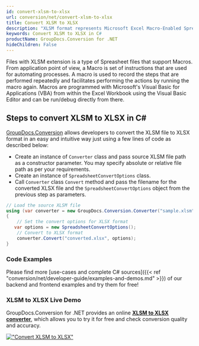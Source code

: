 ```yaml
---
id: convert-xlsm-to-xlsx
url: conversion/net/convert-xlsm-to-xlsx
title: Convert XLSM to XLSX
description: "XLSM format represents Microsoft Excel Macro-Enabled Spreadsheet with .xlsm extension. Learn how to convert XLSM to XLSX file programmatically in C# language using GroupDocs.Conversion for .NET library."
keywords: Convert XLSM to XLSX in C#
productName: GroupDocs.Conversion for .NET
hideChildren: False
---
```


Files with XLSM extension is a type of Spreasheet files that support Macros. From application point of view, a Macro is set of instructions that are used for automating processes. A macro is used to record the steps that are performed repeatedly and facilitates performing the actions by running the macro again. Macros are programmed with Microsoft's Visual Basic for Applications (VBA) from within the Excel Workbook using the Visual Basic Editor and can be run/debug directly from there.

## Steps to convert XLSM to XLSX in C#

[GroupDocs.Conversion](https://products.groupdocs.com/conversion/net) allows developers to convert the XLSM file to XLSX format in an easy and intuitive way just using a few lines of code as described below:

* Create an instance of `Converter` class and pass source XLSM file path as a constructor parameter. You may specify absolute or relative file path as per your requirements. 
* Create an instance of `SpreadsheetConvertOptions` class.
* Call `Converter` class `Convert` method and pass the filename for the converted XLSX file and the `SpreadsheetConvertOptions` object from the previous step as parameters.

```csharp
// Load the source XLSM file
using (var converter = new GroupDocs.Conversion.Converter("sample.xlsm"))
{
    // Set the convert options for XLSX format
   var options = new SpreadsheetConvertOptions();
    // Convert to XLSX format
    converter.Convert("converted.xlsx", options);
}
```

### Code Examples

Please find more [use-cases and complete C# sources]({{< ref "conversion/net/developer-guide/examples-and-demos.md" >}}) of our backend and frontend examples and try them for free!

### XLSM to XLSX Live Demo

GroupDocs.Conversion for .NET provides an online [**XLSM to XLSX converter**](https://products.groupdocs.app/conversion/xlsm-to-xlsx), which allows you to try it for free and check conversion quality and accuracy.

[!["Convert XLSM to XLSX"](conversion/net/images/convert-to-xlsx/convert-xlsm-to-xlsx.png)](https://products.groupdocs.app/conversion/xlsm-to-xlsx)